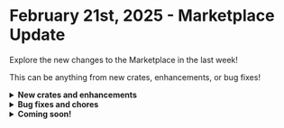 # February 21st, 2025 - Marketplace Update

Explore the new changes to the Marketplace in the last week!

This can be anything from new crates, enhancements, or bug fixes!

<details>

<summary><strong>New crates and enhancements</strong></summary>

* Duo: Manage Phones

</details>

<details>

<summary><strong>Bug fixes and chores</strong></summary>

* Microsoft: User Onboarding
  * Fixed subscriptions not being matched if not the exact name by Updated list comprehension condition of subscription\_id data alias from list\_subs task.
  * Updated the email\_domain options gen input on the user check field to be populated from the email\_domain field on the form
  * Fixed org variable reference call on at\_create\_contact task to correctly reference ORG.VARIABLES.datto\_company\_id on the Company ID field
  * Added automap checkbox for shared mailboxes on the form
    * Added functionality on the workflow to handle this
* Rewst: User Onboarding
  * Updated crate version
* Configure New GDAP Relationship
  * Added new BEGIN noop
  * On 'On Success' transition, added a data alias to overwrite the previous value from the trigger
  * New value will be the same but with any '-' replaced with an empty string and then trimmed
* Billing Count Report
  * Added input cleaning and support for different formats for email recipient list
  * Set value passed to send\_to parameter of workflows\_function\_send\_email\_with\_attachment task to `[]`
* Document Group Details v2
  *   Implemented fix on the json\_factory task's bulk\_json data alias on line 311:

      ```json
      "members-record":[]"
      ```
* Operational Analytics
  * Fixed task transition criteria in Get Ticket Data workflow
* Microsoft: User Offboarding
  * Added `|d` to target\_user\_id input value to prevent users from mistakenly selecting OneDrive without an Azure user
* Windows 11 Compatibility Report
  * Fixed filters for the RMMs so it shows devices correctly for each mapped client
  * Fixed conditional filtering in Jinja to exclude non-Windows computers (e.g., Macs)

</details>

<details>

<summary><strong>Coming soon!</strong></summary>

* Microsoft365 Subscription Renewal Alerts
* Automation Toolkit Crates

</details>

